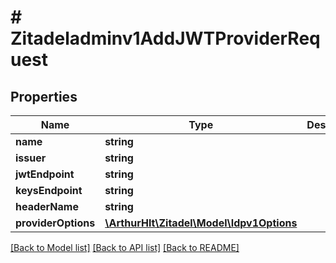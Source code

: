 # # Zitadeladminv1AddJWTProviderRequest

## Properties

Name | Type | Description | Notes
------------ | ------------- | ------------- | -------------
**name** | **string** |  | [optional]
**issuer** | **string** |  | [optional]
**jwtEndpoint** | **string** |  | [optional]
**keysEndpoint** | **string** |  | [optional]
**headerName** | **string** |  | [optional]
**providerOptions** | [**\ArthurHlt\Zitadel\Model\Idpv1Options**](Idpv1Options.md) |  | [optional]

[[Back to Model list]](../../README.md#models) [[Back to API list]](../../README.md#endpoints) [[Back to README]](../../README.md)
